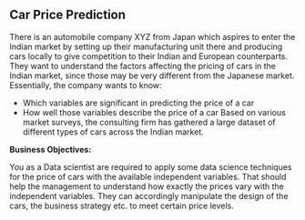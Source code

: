 
## Car Price Prediction

There is an automobile company XYZ from Japan which aspires to enter the Indian market by setting up their manufacturing unit there and producing cars locally to give competition to their Indian and European counterparts.
They want to understand the factors affecting the pricing of cars in the Indian market, since those may be very different from the Japanese market. 
Essentially, the company wants to know:
- Which variables are significant in predicting the price of a car
- How well those variables describe the price of a car
Based on various market surveys, the consulting firm has gathered a large dataset of different types of cars across the Indian market.


**Business Objectives:**

You as a Data scientist are required to apply some data science techniques for the price of cars with the available independent variables. That should help the management to understand how exactly the prices vary with the independent variables. They can accordingly manipulate the design of the cars, the business strategy etc. to meet certain price levels.
